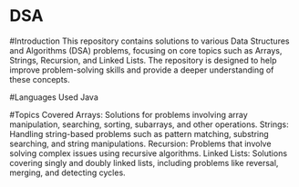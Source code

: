 # DSA

#Introduction
This repository contains solutions to various Data Structures and Algorithms (DSA) problems, focusing on core topics such as Arrays, Strings, Recursion, and Linked Lists. The repository is designed to help improve problem-solving skills and provide a deeper understanding of these concepts.

#Languages Used
Java

#Topics Covered
Arrays: Solutions for problems involving array manipulation, searching, sorting, subarrays, and other operations.
Strings: Handling string-based problems such as pattern matching, substring searching, and string manipulations.
Recursion: Problems that involve solving complex issues using recursive algorithms.
Linked Lists: Solutions covering singly and doubly linked lists, including problems like reversal, merging, and detecting cycles.
